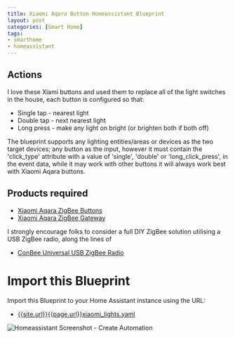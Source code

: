 ```yaml
---
title: Xiaomi Aqara Button Homeassistant Blueprint
layout: post
categories: [Smart Home]
tags:
- smarthome
- homeassistant
---
```


## Actions

I love these Xiami buttons and used them to replace all of the light switches in 
the house, each button is configured so that:

* Single tap - nearest light
* Double tap - next nearest light
* Long press - make any light on bright (or brighten both if both off)

The blueprint supports any lighting entities/areas or devices as the two target
devices; any button as the input, however it must contain the 'click_type' attribute
with a value of 'single', 'double' or 'long_click_press', in the event data, while it 
may work with other buttons it will always work best with Xiaomi Aqara buttons.

## Products required

* [Xiaomi Aqara ZigBee Buttons](https://amzn.to/3klBb1w)
* [Xiaomi Aqara ZigBee Gateway](https://amzn.to/3bVVKgs)

I strongly encourage folks to consider a full DIY ZigBee solution utilising a
USB ZigBee radio, along the lines of

* [ConBee Universal USB ZigBee Radio](https://amzn.to/3H4IioG)

# Import this Blueprint

Import this Blueprint to your Home Assistant instance using the URL:

* [{{site.url}}{{page.url}}xiaomi_lights.yaml]({{page.url}}xiaomi_lights.yaml)


![Homeassistant Screenshot - Create Automation]({{page.url}}screenshot.jpg)
